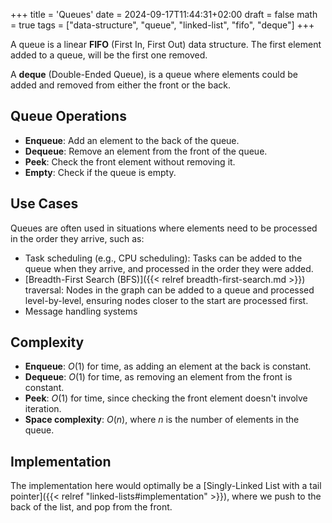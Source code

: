 +++
title = 'Queues'
date = 2024-09-17T11:44:31+02:00
draft = false
math = true
tags = ["data-structure", "queue", "linked-list", "fifo", "deque"]
+++

A queue is a linear **FIFO** (First In, First Out) data structure.
The first element added to a queue, will be the first one removed.

A **deque** (Double-Ended Queue), is a queue where elements could
be added and removed from either the front or the back.

## Queue Operations

- **Enqueue**: Add an element to the back of the queue.
- **Dequeue**: Remove an element from the front of the queue.
- **Peek**: Check the front element without removing it.
- **Empty**: Check if the queue is empty.

## Use Cases

Queues are often used in situations where elements need to be processed in the
order they arrive, such as:

- Task scheduling (e.g., CPU scheduling): Tasks can be added to the queue when
  they arrive, and processed in the order they were added.
- [Breadth-First Search (BFS)]({{< relref breadth-first-search.md >}}) traversal:
  Nodes in the graph can be added to a queue and processed level-by-level, ensuring
  nodes closer to the start are processed first.
- Message handling systems

## Complexity

- **Enqueue**: $O(1)$ for time, as adding an element at the back is constant.
- **Dequeue**: $O(1)$ for time, as removing an element from the front is constant.
- **Peek**: $O(1)$ for time, since checking the front element doesn't involve iteration.
- **Space complexity**: $O(n)$, where $n$ is the number of elements in the queue.

## Implementation

The implementation here would optimally be a [Singly-Linked List with a tail pointer]({{< relref "linked-lists#implementation" >}}),
where we push to the back of the list, and pop from the front.
